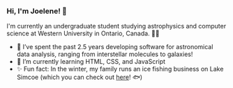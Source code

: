 ### Hi, I'm Joelene! 👋

I'm currently an undergraduate student studying astrophysics and computer science at Western University in Ontario, Canada. 👩‍💻

- 🔭 I’ve spent the past 2.5 years developing software for astronomical data analysis, ranging from interstellar molecules to galaxies!
- 🌱 I’m currently learning HTML, CSS, and JavaScript
- ✨ Fun fact: In the winter, my family runs an ice fishing business on Lake Simcoe (which you can check out [here](https://link-url-here.org](https://timhalesfishhuts.com/)https://timhalesfishhuts.com/)! 🐟)
